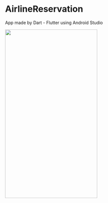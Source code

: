 # AirlineReservation

App made by Dart - Flutter using Android Studio

<img src="https://user-images.githubusercontent.com/91725107/186137752-ca3126ee-ff66-460c-97d0-1b8cf1a35ffe.jpeg" width="300" height="550" />


